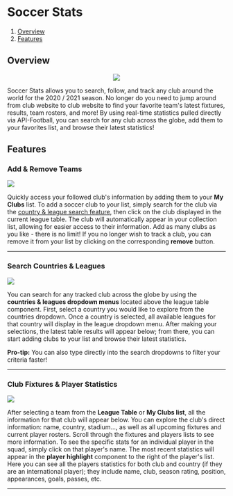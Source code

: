# Soccer Stats #

1. [Overview](#overview)
2. [Features](#features)

## Overview
<p align="center"><img src="https://i.imgur.com/GMB74Ka.png"></p>

<p>Soccer Stats allows you to search, follow, and track any club around the world for the 2020 / 2021 season. No longer do you need to jump around from club website to club website to find your favorite team's latest fixtures, results, team rosters, and more! By using real-time statistics pulled directly via API-Football, you can search for any club across the globe, add them to your favorites list, and browse their latest statistics!</p>

## Features

### Add & Remove Teams
<p><img src="https://media.giphy.com/media/7Eh9Ybna9Gw9NwQKDl/giphy.gif"></p>

Quickly access your followed club's information by adding them to your <b>My Clubs</b> list. To add a soccer club to your list, simply search for the club via the [country & league search feature](#search-countries--leagues), then click on the club displayed in the current league table. The club will automatically appear in your collection list, allowing for easier access to their information. Add as many clubs as you like - there is no limit! If you no longer wish to track a club, you can remove it from your list by clicking on the corresponding <b>remove</b> button.

---

### Search Countries & Leagues
<p><img src="https://media.giphy.com/media/q6vKDPvdgwUktIXuqz/giphy.gif"></p>

You can search for any tracked club across the globe by using the <b>countries & leagues dropdown menus</b> located above the league table component. First, select a country you would like to explore from the countries dropdown. Once a country is selected, all available leagues for that country will display in the league dropdown menu. After making your selections, the latest table results will appear below; from there, you can start adding clubs to your list and browse their latest statistics. 
<p><b>Pro-tip:</b> You can also type directly into the search dropdowns to filter your criteria faster!</p>

---

### Club Fixtures & Player Statistics
<p><img src="https://media.giphy.com/media/lLESmb4K6uoGazEjYA/giphy.gif"></p>

After selecting a team from the <b>League Table</b> or <b>My Clubs list</b>, all the information for that club will appear below. You can explore the club's direct information: name, country, stadium..., as well as all upcoming fixtures and current player rosters. Scroll through the fixtures and players lists to see more information. To see the specific stats for an individual player in the squad, simply click on that player's name. The most recent statistics will appear in the <b>player highlight</b> component to the right of the player's list. Here you can see all the players statistics for both club and country (if they are an international player); they include name, club, season rating, position, appearances, goals, passes, etc.

---
